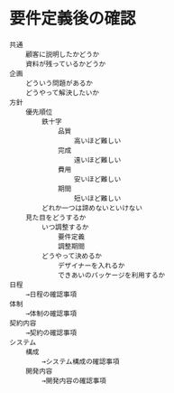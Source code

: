 # 要件定義後の確認

    共通
    	顧客に説明したかどうか
    	資料が残っているかどうか
    企画
    	どういう問題があるか
    	どうやって解決したいか
    方針
    	優先順位
    		鉄十字
    			品質
    				高いほど難しい
    			完成
    				遠いほど難しい
    			費用
    				安いほど難しい
    			期間
    				短いほど難しい
    		どれか一つは諦めないといけない
    	見た目をどうするか
    		いつ調整するか
    			要件定義
    			調整期間
    		どうやって決めるか
    			デザイナーを入れるか
    			できあいのパッケージを利用するか
    日程
    	→日程の確認事項
    体制
    	→体制の確認事項
    契約内容
    	→契約の確認事項
    システム
    	構成
    		→システム構成の確認事項
    	開発内容
    		→開発内容の確認事項
